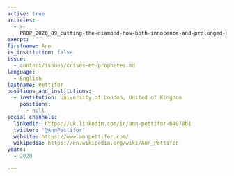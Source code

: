 ```yaml
---
active: true
articles:
  - >-
    PROP_2020_09_cutting-the-diamond-how-both-innocence-and-prolonged-deep-and-incisive-analysis-of-a-problem-provides-predictive-power
exerpt: ''
firstname: Ann
is_institution: false
issue:
  - content/issues/crises-et-prophetes.md
language:
  - English
lastname: Pettifor
positions_and_institutions:
  - institution: University of London, United of Kingdom
    positions:
      - null
social_channels:
  linkedin: https://uk.linkedin.com/in/ann-pettifor-64078b1
  twitter: '@AnnPettifor'
  website: https://www.annpettifor.com/
  wikipedia: https://en.wikipedia.org/wiki/Ann_Pettifor
years:
  - 2020

---
```


